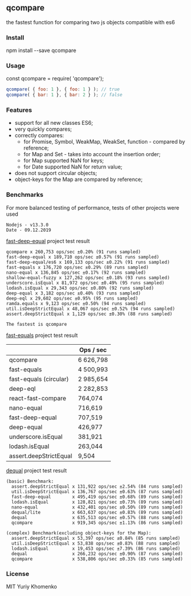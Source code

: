 ## qcompare
the fastest function for comparing two js objects compatible with es6

### Install

npm install --save qcompare


### Usage

const qcompare = require( 'qcompare');

```javascript
qcompare( { foo: 1 }, { foo: 1 } ); // true
qcompare( { bar: 1 }, { bar: 2 } ); // false
```

### Features

- support for all new classes ES6;
- very quickly compares;
- correctly compares:
  - for Promise, Symbol, WeakMap, WeakSet, function - compared by reference;
  - for Map and Set - takes into account the insertion order;
  - for Map supported NaN for keys;
  - for Date supported NaN for return value;
- does not support circular objects;
- object-keys for the Map are compared by reference;

### Benchmarks

For more balanced testing of performance, tests of other projects were used

```
Nodejs - v13.3.0
Date - 09.12.2019
```

[fast-deep-equal](https://github.com/epoberezkin/fast-deep-equal) project test result

```
qcompare x 260,753 ops/sec ±0.20% (91 runs sampled)
fast-deep-equal x 189,710 ops/sec ±0.57% (91 runs sampled)
fast-deep-equal/es6 x 169,133 ops/sec ±0.22% (91 runs sampled)
fast-equals x 176,720 ops/sec ±0.29% (89 runs sampled)
nano-equal x 136,845 ops/sec ±0.17% (92 runs sampled)
shallow-equal-fuzzy x 127,262 ops/sec ±0.18% (93 runs sampled)
underscore.isEqual x 81,972 ops/sec ±0.49% (95 runs sampled)
lodash.isEqual x 29,343 ops/sec ±0.80% (92 runs sampled)
deep-equal x 3,182 ops/sec ±0.40% (93 runs sampled)
deep-eql x 29,602 ops/sec ±0.95% (95 runs sampled)
ramda.equals x 9,123 ops/sec ±0.50% (94 runs sampled)
util.isDeepStrictEqual x 48,067 ops/sec ±0.52% (94 runs sampled)
assert.deepStrictEqual x 1,129 ops/sec ±0.30% (88 runs sampled)

The fastest is qcompare
```

[fast-equals](https://github.com/planttheidea/fast-equals) project test result

|                        | Ops / sec |
| ---------------------- | --------- |
| qcompare               | 6 626,798 |
| fast-equals            | 4 500,993 |
| fast-equals (circular) | 2 985,654 |
| deep-eql               | 2 282,853 |
| react-fast-compare     | 764,074   |
| nano-equal             | 716,619   |
| fast-deep-equal        | 707,519   |
| deep-equal             | 426,977   |
| underscore.isEqual     | 381,921   |
| lodash.isEqual         | 263,044   |
| assert.deepStrictEqual | 9,504     |

[dequal](https://github.com/lukeed/dequal) project test result

```
(basic) Benchmark:
  assert.deepStrictEqual x 131,922 ops/sec ±2.54% (84 runs sampled)
  util.isDeepStrictEqual x 136,767 ops/sec ±0.63% (87 runs sampled)
  fast-deep-equal        x 495,419 ops/sec ±0.68% (89 runs sampled)
  lodash.isEqual         x 128,821 ops/sec ±0.73% (89 runs sampled)
  nano-equal             x 432,401 ops/sec ±0.50% (89 runs sampled)
  dequal/lite            x 663,637 ops/sec ±0.83% (89 runs sampled)
  dequal                 x 635,513 ops/sec ±0.57% (88 runs sampled)
  qcompare               x 919,345 ops/sec ±1.13% (86 runs sampled)

(complex) Benchmark(excluding object-keys for the Map):
  assert.deepStrictEqual x 53,397 ops/sec ±0.84% (85 runs sampled)
  util.isDeepStrictEqual x 53,838 ops/sec ±0.83% (88 runs sampled)
  lodash.isEqual         x 19,453 ops/sec ±7.39% (86 runs sampled)
  dequal                 x 266,232 ops/sec ±0.90% (87 runs sampled)
  qcompare               x 538,806 ops/sec ±0.33% (85 runs sampled)
```

### License

MIT Yuriy Khomenko